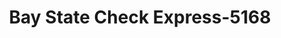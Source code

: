 ---
f_zip-code: 2771
f_state-code: MA
title: Bay State Check Express-5168
f_phone: 508-336-0112
f_city-only: Highland Av Seekon
f_address: 130 Highland Av Seekon
f_location-unique-id: '5168'
slug: bay-state-check-express-5168
updated-on: '2024-05-30T13:46:58.046Z'
created-on: '2024-05-30T13:36:59.803Z'
published-on: '2024-05-30T13:54:32.469Z'
f_city-state: cms/city/highland-av-seekon-ma.md
f_company: cms/company/bay-state-check-express.md
f_state: cms/state/massachusetts.md
layout: '[payday-loan].html'
tags: payday-loan
---